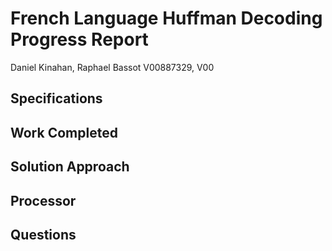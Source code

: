 #  French Language Huffman Decoding Progress Report
Daniel Kinahan, Raphael Bassot
V00887329, V00

## Specifications

## Work Completed

## Solution Approach

## Processor

## Questions
